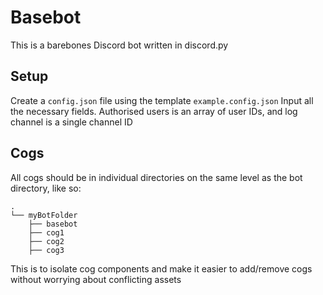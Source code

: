 # Basebot
This is a barebones Discord bot written in discord.py

## Setup
Create a `config.json` file using the template `example.config.json`
Input all the necessary fields. Authorised users is an array of user IDs, and log channel is a single channel ID

## Cogs
All cogs should be in individual directories on the same level as the bot directory, like so:
```
.
└── myBotFolder
    ├── basebot
    ├── cog1
    ├── cog2
    ├── cog3
```
This is to isolate cog components and make it easier to add/remove cogs without worrying about conflicting assets
